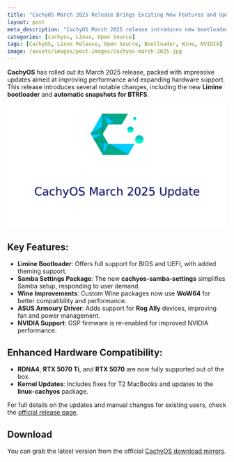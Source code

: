 ```yaml
---
title: "CachyOS March 2025 Release Brings Exciting New Features and Updates"
layout: post
meta_description: "CachyOS March 2025 release introduces new bootloader support, enhanced hardware compatibility, Samba settings package, and more. Learn about the latest features and improvements."
categories: [cachyos, Linux, Open Source]
tags: [CachyOS, Linux Release, Open Source, Bootloader, Wine, NVIDIA]
image: /assets/images/post-images/cachyos-march-2025.jpg
---
```


**CachyOS** has rolled out its March 2025 release, packed with impressive updates aimed at improving performance and expanding hardware support. This release introduces several notable changes, including the new **Limine bootloader** and **automatic snapshots for BTRFS**.

![CachyOS March 2025 update](/assets/images/post-images/cachyos-march-2025.jpg)

## Key Features:
- **Limine Bootloader**: Offers full support for BIOS and UEFI, with added theming support.
- **Samba Settings Package**: The new **cachyos-samba-settings** simplifies Samba setup, responding to user demand.
- **Wine Improvements**: Custom Wine packages now use **WoW64** for better compatibility and performance.
- **ASUS Armoury Driver**: Adds support for **Rog Ally** devices, improving fan and power management.
- **NVIDIA Support**: GSP firmware is re-enabled for improved NVIDIA performance.

## Enhanced Hardware Compatibility:
- **RDNA4**, **RTX 5070 Ti**, and **RTX 5070** are now fully supported out of the box.
- **Kernel Updates**: Includes fixes for T2 MacBooks and updates to the **linux-cachyos** package.

For full details on the updates and manual changes for existing users, check the [official release page](https://cachyos.org/blog/2503-march-release/).

## Download
You can grab the latest version from the official [CachyOS download mirrors](https://iso.cachyos.org/).
